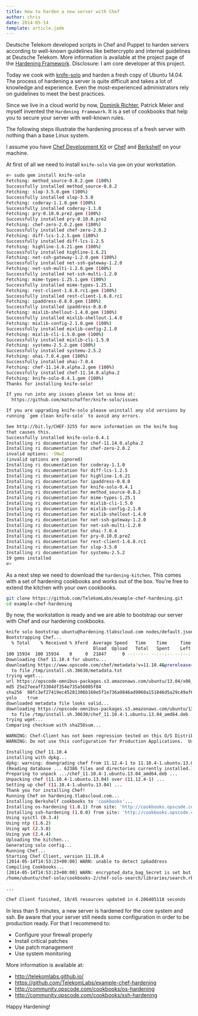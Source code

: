```yaml
---
title: How to harden a new server with Chef
author: chris
date: 2014-05-14
template: article.jade
---
```


Deutsche Telekom developed scripts in Chef and Puppet to harden servers according to well-known guidelines like bettercrypto and internal guidelines at Deutsche Telekom. More information is available at the project page of the [Hardening Framework](http://telekomlabs.github.io/). Disclosure: I am core developer at this project.

Today we cook with [knife-solo](http://matschaffer.github.io/knife-solo/) and harden a fresh copy of Ubuntu 14.04. The process of hardening a server is quite difficult and takes a lot of knowledge and experience. Even the most-experienced administrators rely on guidelines to meet the best practices.

Since we live in a cloud world by now, [Dominik Richter](http://arlimus.github.io/), Patrick Meier and myself invented the `Hardening Framework`. It is a set of cookbooks that help you to secure your server with well-known rules. 

The following steps illustrate the hardening process of a fresh server with nothing than a base Linux system.

I assume you have [Chef Development Kit](http://www.getchef.com/downloads/chef-dk/mac/) or [Chef](http://www.getchef.com/chef/install/) and [Berkshelf](http://berkshelf.com/) on your machine.

At first of all we need to install `knife-solo` via `gem` on your workstation.


```bash
∅> sudo gem install knife-solo
Fetching: method_source-0.8.2.gem (100%)
Successfully installed method_source-0.8.2
Fetching: slop-3.5.0.gem (100%)
Successfully installed slop-3.5.0
Fetching: coderay-1.1.0.gem (100%)
Successfully installed coderay-1.1.0
Fetching: pry-0.10.0.pre2.gem (100%)
Successfully installed pry-0.10.0.pre2
Fetching: chef-zero-2.0.2.gem (100%)
Successfully installed chef-zero-2.0.2
Fetching: diff-lcs-1.2.5.gem (100%)
Successfully installed diff-lcs-1.2.5
Fetching: highline-1.6.21.gem (100%)
Successfully installed highline-1.6.21
Fetching: net-ssh-gateway-1.2.0.gem (100%)
Successfully installed net-ssh-gateway-1.2.0
Fetching: net-ssh-multi-1.2.0.gem (100%)
Successfully installed net-ssh-multi-1.2.0
Fetching: mime-types-1.25.1.gem (100%)
Successfully installed mime-types-1.25.1
Fetching: rest-client-1.6.8.rc1.gem (100%)
Successfully installed rest-client-1.6.8.rc1
Fetching: ipaddress-0.8.0.gem (100%)
Successfully installed ipaddress-0.8.0
Fetching: mixlib-shellout-1.4.0.gem (100%)
Successfully installed mixlib-shellout-1.4.0
Fetching: mixlib-config-2.1.0.gem (100%)
Successfully installed mixlib-config-2.1.0
Fetching: mixlib-cli-1.5.0.gem (100%)
Successfully installed mixlib-cli-1.5.0
Fetching: systemu-2.5.2.gem (100%)
Successfully installed systemu-2.5.2
Fetching: ohai-7.0.4.gem (100%)
Successfully installed ohai-7.0.4
Fetching: chef-11.14.0.alpha.2.gem (100%)
Successfully installed chef-11.14.0.alpha.2
Fetching: knife-solo-0.4.1.gem (100%)
Thanks for installing knife-solo!

If you run into any issues please let us know at:
  https://github.com/matschaffer/knife-solo/issues

If you are upgrading knife-solo please uninstall any old versions by
running `gem clean knife-solo` to avoid any errors.

See http://bit.ly/CHEF-3255 for more information on the knife bug
that causes this.
Successfully installed knife-solo-0.4.1
Installing ri documentation for chef-11.14.0.alpha.2
Installing ri documentation for chef-zero-2.0.2
invalid options: -SNw2
(invalid options are ignored)
Installing ri documentation for coderay-1.1.0
Installing ri documentation for diff-lcs-1.2.5
Installing ri documentation for highline-1.6.21
Installing ri documentation for ipaddress-0.8.0
Installing ri documentation for knife-solo-0.4.1
Installing ri documentation for method_source-0.8.2
Installing ri documentation for mime-types-1.25.1
Installing ri documentation for mixlib-cli-1.5.0
Installing ri documentation for mixlib-config-2.1.0
Installing ri documentation for mixlib-shellout-1.4.0
Installing ri documentation for net-ssh-gateway-1.2.0
Installing ri documentation for net-ssh-multi-1.2.0
Installing ri documentation for ohai-7.0.4
Installing ri documentation for pry-0.10.0.pre2
Installing ri documentation for rest-client-1.6.8.rc1
Installing ri documentation for slop-3.5.0
Installing ri documentation for systemu-2.5.2
19 gems installed
∅> 
```

As a next step we need to download the `hardening-kitchen`. This comes with a set of hardening cookbooks and works out of the box. You're free to extend the kitchen with your own cookbooks.

```bash
git clone https://github.com/TelekomLabs/example-chef-hardening.git
cd example-chef-hardening
```

By now, the workstation is ready and we are able to bootstrap our server with Chef and our hardening cookbooks.

```bash
knife solo bootstrap ubuntu@hardening.tlabscloud.com nodes/default.json 
Bootstrapping Chef...
  % Total    % Received % Xferd  Average Speed   Time    Time     Time  Current
                                 Dload  Upload   Total   Spent    Left  Speed
100 15934  100 15934    0     0  21847      0 --:--:-- --:--:-- --:--:-- 21857
Downloading Chef 11.10.4 for ubuntu...
downloading https://www.opscode.com/chef/metadata?v=11.10.4&prerelease=false&nightlies=false&p=ubuntu&pv=14.04&m=x86_64
  to file /tmp/install.sh.30630/metadata.txt
trying wget...
url https://opscode-omnibus-packages.s3.amazonaws.com/ubuntu/13.04/x86_64/chef_11.10.4-1.ubuntu.13.04_amd64.deb
md5 25e27eeaff3304df354e735a56005f04
sha256  98fc3ef27419ec45281306b160e5f1e736a9846ad9060a151046d5a29c49af6b
yolo    true
downloaded metadata file looks valid...
downloading https://opscode-omnibus-packages.s3.amazonaws.com/ubuntu/13.04/x86_64/chef_11.10.4-1.ubuntu.13.04_amd64.deb
  to file /tmp/install.sh.30630/chef_11.10.4-1.ubuntu.13.04_amd64.deb
trying wget...
Comparing checksum with sha256sum...

WARNING: Chef-Client has not been regression tested on this O/S Distribution
WARNING: Do not use this configuration for Production Applications.  Use at your own risk.

Installing Chef 11.10.4
installing with dpkg...
dpkg: warning: downgrading chef from 11.12.4-1 to 11.10.4-1.ubuntu.13.04
(Reading database ... 62386 files and directories currently installed.)
Preparing to unpack .../chef_11.10.4-1.ubuntu.13.04_amd64.deb ...
Unpacking chef (11.10.4-1.ubuntu.13.04) over (11.12.4-1) ...
Setting up chef (11.10.4-1.ubuntu.13.04) ...
Thank you for installing Chef!
Running Chef on hardening.tlabscloud.com...
Installing Berkshelf cookbooks to 'cookbooks'...
Installing os-hardening (1.0.1) from site: 'http://cookbooks.opscode.com/api/v1/cookbooks'
Installing ssh-hardening (1.0.0) from site: 'http://cookbooks.opscode.com/api/v1/cookbooks'
Using sysctl (0.3.4)
Using ntp (1.6.2)
Using apt (2.3.8)
Using yum (2.4.4)
Uploading the kitchen...
Generating solo config...
Running Chef...
Starting Chef Client, version 11.10.4
[2014-05-14T14:53:23+00:00] WARN: unable to detect ip6address
Compiling Cookbooks...
[2014-05-14T14:53:23+00:00] WARN: encrypted_data_bag_Secret is set but file does not exist. Unsetting
/home/ubuntu/chef-solo/cookbooks-2/chef-solo-search/libraries/search.rb:57: warning: already initialized constant PARSER_LOADED

...

Chef Client finished, 10/45 resources updated in 4.206405118 seconds

```

In less than 5 minutes, a new server is hardened for the core system and ssh. Be aware that your server still needs some configuration in order to be production ready. For that I recommend to:

 * Configure  your firewall properly
 * Install  critical patches
 * Use patch management
 * Use system monitoring

More information is available at:

 * http://telekomlabs.github.io/
 * https://github.com/TelekomLabs/example-chef-hardening
 * http://community.opscode.com/cookbooks/os-hardening
 * http://community.opscode.com/cookbooks/ssh-hardening

Happy Hardening!

